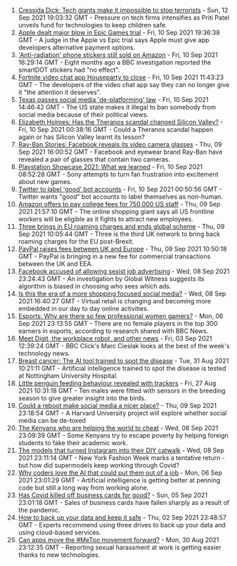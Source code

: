 1. [Cressida Dick: Tech giants make it impossible to stop terrorists](https://www.bbc.co.uk/news/business-58537599?at_medium=RSS&at_campaign=KARANGA) - Sun, 12 Sep 2021 19:03:32 GMT - Pressure on tech firms intensifies as Priti Patel unveils fund for technologies to keep children safe.
2. [Apple dealt major blow in Epic Games trial](https://www.bbc.co.uk/news/technology-58522588?at_medium=RSS&at_campaign=KARANGA) - Fri, 10 Sep 2021 19:36:38 GMT - A judge in the Apple vs Epic trial says Apple must give app developers alternative payment options.
3. ['Anti-radiation' phone stickers still sold on Amazon](https://www.bbc.co.uk/news/technology-58507759?at_medium=RSS&at_campaign=KARANGA) - Fri, 10 Sep 2021 16:29:14 GMT - Eight months ago a BBC investigation reported the smartDOT stickers had "no effect".
4. [Fortnite video chat app Houseparty to close](https://www.bbc.co.uk/news/technology-58516156?at_medium=RSS&at_campaign=KARANGA) - Fri, 10 Sep 2021 11:43:23 GMT - The developers of the video chat app say they can no longer give it "the attention it deserves".
5. [Texas passes social media 'de-platforming' law](https://www.bbc.co.uk/news/technology-58516155?at_medium=RSS&at_campaign=KARANGA) - Fri, 10 Sep 2021 14:46:42 GMT - The US state makes it illegal to ban somebody from social media because of their political views.
6. [Elizabeth Holmes: Has the Theranos scandal changed Silicon Valley?](https://www.bbc.co.uk/news/technology-58469882?at_medium=RSS&at_campaign=KARANGA) - Fri, 10 Sep 2021 00:38:16 GMT - Could a Theranos scandal happen again or has Silicon Valley learnt its lesson?
7. [Ray-Ban Stories: Facebook reveals its video camera glasses](https://www.bbc.co.uk/news/technology-58488235?at_medium=RSS&at_campaign=KARANGA) - Thu, 09 Sep 2021 16:00:52 GMT - Facebook and eyewear brand Ray-Ban have revealed a pair of glasses that contain two cameras.
8. [Playstation Showcase 2021: What we learned](https://www.bbc.co.uk/news/newsbeat-58513874?at_medium=RSS&at_campaign=KARANGA) - Fri, 10 Sep 2021 08:52:28 GMT - Sony attempts to turn fan frustration into excitement about new games.
9. [Twitter to label 'good' bot accounts](https://www.bbc.co.uk/news/technology-58510594?at_medium=RSS&at_campaign=KARANGA) - Fri, 10 Sep 2021 00:50:56 GMT - Twitter wants "good" bot accounts to label themselves as non-human.
10. [Amazon offers to pay college fees for 750,000 US staff](https://www.bbc.co.uk/news/business-58509932?at_medium=RSS&at_campaign=KARANGA) - Thu, 09 Sep 2021 21:57:10 GMT - The online shopping giant says all US frontline workers will be eligible as it fights to attract new employees.
11. [Three brings in EU roaming charges and ends global scheme](https://www.bbc.co.uk/news/technology-58501527?at_medium=RSS&at_campaign=KARANGA) - Thu, 09 Sep 2021 10:05:44 GMT - Three is the third UK network to bring back roaming charges for the EU post-Brexit.
12. [PayPal raises fees between UK and Europe](https://www.bbc.co.uk/news/technology-58492953?at_medium=RSS&at_campaign=KARANGA) - Thu, 09 Sep 2021 10:50:18 GMT - PayPal is bringing in a new fee for commercial transactions between the UK and EEA.
13. [Facebook accused of allowing sexist job advertising](https://www.bbc.co.uk/news/technology-58487026?at_medium=RSS&at_campaign=KARANGA) - Wed, 08 Sep 2021 23:24:43 GMT - An investigation by Global Witness suggests its algorithm is biased in choosing who sees which ads.
14. [Is this the era of a more shopping focused social media?](https://www.bbc.co.uk/news/technology-57989365?at_medium=RSS&at_campaign=KARANGA) - Wed, 08 Sep 2021 16:40:27 GMT - Virtual retail is changing and becoming more embedded in our day to day online activities.
15. [Esports: Why are there so few professional women gamers?](https://www.bbc.co.uk/news/technology-58466374?at_medium=RSS&at_campaign=KARANGA) - Mon, 06 Sep 2021 23:13:55 GMT - There are no female players in the top 300 earners in esports, according to research shared with BBC News.
16. [Meet Digit, the workplace robot, and other news](https://www.bbc.co.uk/news/technology-58438225?at_medium=RSS&at_campaign=KARANGA) - Fri, 03 Sep 2021 12:39:24 GMT - BBC Click's Marc Cieslak looks at the best of the week's technology news.
17. [Breast cancer: The AI tool trained to spot the disease](https://www.bbc.co.uk/news/technology-58158657?at_medium=RSS&at_campaign=KARANGA) - Tue, 31 Aug 2021 10:21:11 GMT - Artificial intelligence trained to spot the disease is tested at Nottingham University Hospital.
18. [Little penguin feeding behaviour revealed with trackers](https://www.bbc.co.uk/news/technology-58116149?at_medium=RSS&at_campaign=KARANGA) - Fri, 27 Aug 2021 10:31:18 GMT - Ten males were fitted with sensors in the breeding season to give greater insight into the birds.
19. [Could a reboot make social media a nicer place?](https://www.bbc.co.uk/news/business-58501172?at_medium=RSS&at_campaign=KARANGA) - Thu, 09 Sep 2021 23:18:54 GMT - A Harvard University project will explore whether social media can be de-toxed
20. [The Kenyans who are helping the world to cheat](https://www.bbc.co.uk/news/blogs-trending-58465189?at_medium=RSS&at_campaign=KARANGA) - Wed, 08 Sep 2021 23:09:39 GMT - Some Kenyans try to escape poverty by helping foreign students to fake their academic work.
21. [The models that turned Instagram into their DIY catwalk](https://www.bbc.co.uk/news/business-58474185?at_medium=RSS&at_campaign=KARANGA) - Wed, 08 Sep 2021 23:11:14 GMT - New York Fashion Week marks a tentative return - but how did supermodels keep working through Covid?
22. [Why coders love the AI that could put them out of a job](https://www.bbc.co.uk/news/business-57914432?at_medium=RSS&at_campaign=KARANGA) - Mon, 06 Sep 2021 23:01:29 GMT - Artificial intelligence is getting better at penning code but still a long way from working alone.
23. [Has Covid killed off business cards for good?](https://www.bbc.co.uk/news/business-58419842?at_medium=RSS&at_campaign=KARANGA) - Sun, 05 Sep 2021 23:01:18 GMT - Sales of business cards have fallen sharply as a result of the pandemic.
24. [How to back up your data and keep it safe](https://www.bbc.co.uk/news/business-58050387?at_medium=RSS&at_campaign=KARANGA) - Thu, 02 Sep 2021 23:48:57 GMT - Experts recommend using three drives to back up your data and using cloud-based services.
25. [Can apps move the #MeToo movement forward?](https://www.bbc.co.uk/news/business-58260533?at_medium=RSS&at_campaign=KARANGA) - Mon, 30 Aug 2021 23:12:35 GMT - Reporting sexual harassment at work is getting easier thanks to new technologies.
